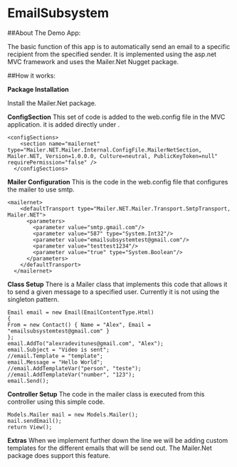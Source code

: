 # EmailSubsystem

##About The Demo App:

The basic function of this app is to automatically send an email to a specific recipient from the specified sender. It is implemented using the asp.net MVC framework and uses the Mailer.Net Nugget package.

##How it works:

**Package Installation**

Install the Mailer.Net package.

**ConfigSection**
 This set of code is added to the web.config file in the MVC application. it is added directly under <configuration>.

```
<configSections>
    <section name="mailernet" type="Mailer.NET.Mailer.Internal.ConfigFile.MailerNetSection, Mailer.NET, Version=1.0.0.0, Culture=neutral, PublicKeyToken=null" requirePermission="false" />
  </configSections>
```
**Mailer Configuration**
This is the code in the web.config file that configures the mailer to use smtp.

```
<mailernet>
    <defaultTransport type="Mailer.NET.Mailer.Transport.SmtpTransport, Mailer.NET">
      <parameters>
        <parameter value="smtp.gmail.com"/>
        <parameter value="587" type="System.Int32"/>
        <parameter value="emailsubsystemtest@gmail.com"/>
        <parameter value="testtest1234"/>
        <parameter value="true" type="System.Boolean"/>
      </parameters>
    </defaultTransport>
  </mailernet> 
```

**Class Setup**
There is a Mailer class that implements this code that allows it to send a given message to a specified user. Currently it is not using the singleton pattern.

```
Email email = new Email(EmailContentType.Html)
{
From = new Contact() { Name = "Alex", Email = "emailsubsystemtest@gmail.com" }
};
email.AddTo("alexradevitunes@gmail.com", "Alex");
email.Subject = "Video is sent";
//email.Template = "template";
email.Message = "Hello World";
//email.AddTemplateVar("person", "teste");
//email.AddTemplateVar("number", "123");
email.Send();
```

**Controller Setup**
The code in the mailer class is executed from this controller using this simple code.

```
Models.Mailer mail = new Models.Mailer();
mail.sendEmail();
return View();
```

**Extras**
When we implement further down the line we will be adding custom templates for the different emails that will be send out. The Mailer.Net package does support this feature.
































